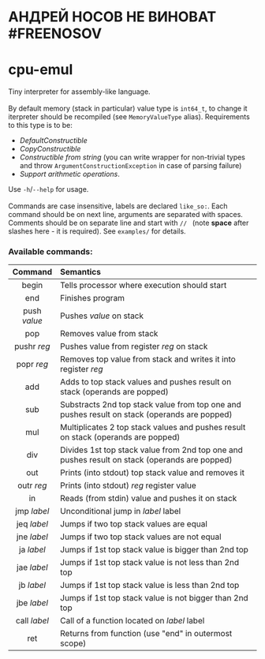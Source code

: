 # АНДРЕЙ НОСОВ НЕ ВИНОВАТ #FREENOSOV
# cpu-emul
Tiny interpreter for assembly-like language. 
\
\
By default memory (stack in particular) value type is `int64_t`, to change it iterpreter should be recompiled (see `MemoryValueType` alias). Requirements to this type is to be:
- _DefaultConstructible_
- _CopyConstructible_
-  _Constructible from string_ (you can write wrapper for non-trivial types and throw `ArgumentConstructionException` in case of parsing failure)
-  _Support arithmetic operations_.

Use `-h`/`--help` for usage.
\
\
Commands are case insensitive, labels are declared `like_so:`. Each command should be on next line, arguments are separated with spaces. Comments should be on separate line and start with `// ` (note **space** after slashes here - it is required). See `examples/` for details.
### Available commands:
| Command           | Semantics |
| :----------------: | :------ |
|   begin      |   Tells processor where execution should start   |
| end          |   Finishes program   |
| push _value_   |  Pushes _value_ on stack   |
| pop |  Removes value from stack   |
| pushr _reg_ | Pushes value from register _reg_ on stack |
| popr _reg_ | Removes top value from stack and writes it into register _reg_ |
| add | Adds to top stack values and pushes result on stack (operands are popped) |
| sub | Substracts 2nd top stack value from top one and pushes result on stack (operands are popped) |
| mul | Multiplicates 2 top stack values and pushes result on stack (operands are popped) |
| div | Divides 1st top stack value from 2nd top one and pushes result on stack (operands are popped) |
| out | Prints (into stdout) top stack value and removes it |
| outr _reg_ | Prints (into stdout) _reg_ register value |
| in | Reads (from stdin) value and pushes it on stack |
| jmp _label_ | Unconditional jump in _label_ label |
| jeq _label_ | Jumps if two top stack values are equal |
| jne _label_ | Jumps if two top stack values are not equal |
| ja _label_ | Jumps if 1st top stack value is bigger than 2nd top  |
| jae _label_ | Jumps if 1st top stack value is not less than 2nd top |
| jb _label_ | Jumps if 1st top stack value is less than 2nd top  |
| jbe _label_ | Jumps if 1st top stack value is not bigger than 2nd top |
| call _label_ | Call of a function located on _label_ label |
| ret | Returns from function (use "end" in outermost scope) |
